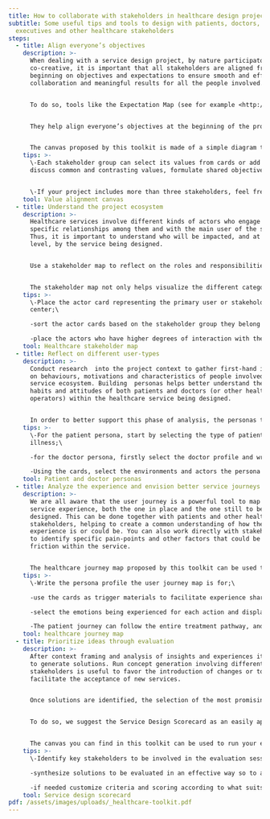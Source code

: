 ```yaml
---
title: How to collaborate with stakeholders in healthcare design projects?
subtitle: Some useful tips and tools to design with patients, doctors, hospital
  executives and other healthcare stakeholders
steps:
  - title: Align everyone’s objectives
    description: >-
      When dealing with a service design project, by nature participatory and
      co-creative, it is important that all stakeholders are aligned from the
      beginning on objectives and expectations to ensure smooth and effective
      collaboration and meaningful results for all the people involved. 


      To do so, tools like the Expectation Map (see for example <http://healthcaredesignthinking.com/toolkit/chewables/chewable/expectation-maps> or https://toi.expert/en/tool/expectation-mapping/#:~:text=Expectation%20Mapping%20visualizes%20the%20expectations,make%2C%20think%2Ffeel), or the Alignment Canvas (see for example <https://www.studiorupt.com/aligning-organizational-goals-with-the-alignment-canvas/>) can be useful to understand everyone’s vision and priorities and to synchronize the team’s understanding of the project scope.


      They help align everyone’s objectives at the beginning of the project, envision user expectations from the service, build empathy and provide a holistic view on different perspectives. 


      The canvas proposed by this toolkit is made of a simple diagram to help identify each stakeholder’s values and objectives, highlighting points in common and intersections. Visual cards with the different actors and values are used to fill the canvas.
    tips: >-
      \-Each stakeholder group can select its values from cards or add others,
      discuss common and contrasting values, formulate shared objectives.


      \-If your project includes more than three stakeholders, feel free to adopt the same conceptual model to map all their values and intersections.
    tool: Value alignment canvas
  - title: Understand the project ecosystem
    description: >-
      Healthcare services involve different kinds of actors who engage in
      specific relationships among them and with the main user of the service.
      Thus, it is important to understand who will be impacted, and at which
      level, by the service being designed.


      Use a stakeholder map to reflect on the roles and responsibilities of the different service actors, to be more aware of the ecosystem in which you are designing for.


      The stakeholder map not only helps visualize the different categories of stakeholders involved in the service system and into the user experience, but also their degree of interaction with the primary user. The template suggests three possible categories of healthcare stakeholders: healthcare operators, support persons and larger social community of the patient.
    tips: >-
      \-Place the actor card representing the primary user or stakeholder in the
      center;\

      -sort the actor cards based on the stakeholder group they belong to and place the cards in their corresponding sectors of the canvas;\

      -place the actors who have higher degrees of interaction with the primary stakeholder in the inner ring; consider the broader ecosystem beyond the healthcare system.
    tool: Healthcare stakeholder map
  - title: Reflect on different user-types
    description: >-
      Conduct research  into the project context to gather first-hand insights
      on behaviours, motivations and characteristics of people involved in the
      service ecosystem. Building  personas helps better understand the needs,
      habits and attitudes of both patients and doctors (or other healthcare
      operators) within the healthcare service being designed. 


      In order to better support this phase of analysis, the personas templates included in this toolkit contain healthcare specific factors for patient and doctor profiles, such as illness types and medical literacy.
    tips: >-
      \-For the patient persona, start by selecting the type of patient and
      illness;\

      -for the doctor persona, firstly select the doctor profile and write down pain points.\

      -Using the cards, select the environments and actors the persona interacts with, the channels they prefer, their values and the emotions they experience.
    tool: Patient and doctor personas
  - title: Analyze the experience and envision better service journeys
    description: >-
      We are all aware that the user journey is a powerful tool to map out the
      service experience, both the one in place and the one still to be
      designed. This can be done together with patients and other healthcare
      stakeholders, helping to create a common understanding of how the
      experience is or could be. You can also work directly with stakeholders,
      to identify specific pain-points and other factors that could be causing
      friction within the service. 


      The healthcare journey map proposed by this toolkit can be used to analyse and visualize the experience undergone by the patient and/or the healthcare operators, looking at all components of the experience: the actors involved, the actions undergone, the channels used and the emotions experienced while receiving or performing the healthcare service.
    tips: >-
      \-Write the persona profile the user journey map is for;\

      -use the cards as trigger materials to facilitate experience sharing and storytelling with patients and medical stakeholders;\

      -select the emotions being experienced for each action and display them vertically under the corresponding action.\

      -The patient journey can follow the entire treatment pathway, and so help understanding the issues that may occur at the intersection of different medical steps and departments involved, developing an holistic view of the experience.
    tool: healthcare journey map
  - title: Prioritize ideas through evaluation
    description: >-
      After context framing and analysis of insights and experiences it is time
      to generate solutions. Run concept generation involving different
      stakeholders is useful to favor the introduction of changes or to
      facilitate the acceptance of new services. 


      Once solutions are identified, the selection of the most promising or suitable ones is a task not to be underestimated, especially in complex contexts such as those related to healthcare.


      To do so, we suggest the Service Design Scorecard as an easily approachable tool to facilitate this phase of the process, especially when involving non-designers (see for example https://info.themoment.is/sd-scorecard). It allows assessing solutions according to 4 main components: desirability, feasibility, viability, and strategic value, examining the degree to which the solution is aligned to the stakeholders’ goals, by simply answering to some critical questions.


      The canvas you can find in this toolkit can be used to run your evaluations with healthcare stakeholders or any other project you might face.
    tips: >-
      \-Identify key stakeholders to be involved in the evaluation session;\

      -synthesize solutions to be evaluated in an effective way so to avoid misinterpretations;\

      -if needed customize criteria and scoring according to what suits best to your project.
    tool: Service design scorecard
pdf: /assets/images/uploads/_healthcare-toolkit.pdf
---
```

